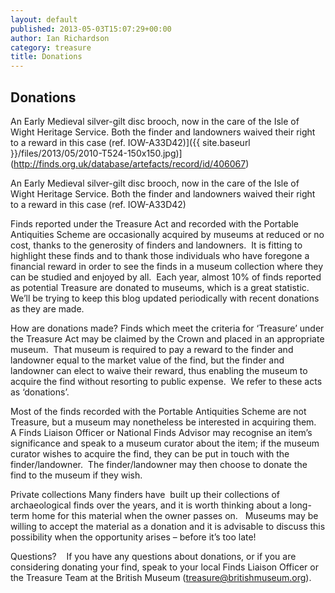 ```yaml
---
layout: default
published: 2013-05-03T15:07:29+00:00
author: Ian Richardson
category: treasure
title: Donations
---
```


Donations
---------

An Early Medieval silver-gilt disc brooch, now in the care of the Isle of Wight Heritage Service.  Both the finder and landowners waived their right to a reward in this case (ref. IOW-A33D42)]({{ site.baseurl }}/files/2013/05/2010-T524-150x150.jpg)](http://finds.org.uk/database/artefacts/record/id/406067)

An Early Medieval silver-gilt disc brooch, now in the care of the Isle of Wight Heritage Service. Both the finder and landowners waived their right to a reward in this case (ref. IOW-A33D42)

Finds reported under the Treasure Act and recorded with the Portable Antiquities Scheme are occasionally acquired by museums at reduced or no cost, thanks to the generosity of finders and landowners.  It is fitting to highlight these finds and to thank those individuals who have foregone a financial reward in order to see the finds in a museum collection where they can be studied and enjoyed by all.  Each year, almost 10% of finds reported as potential Treasure are donated to museums, which is a great statistic. We’ll be trying to keep this blog updated periodically with recent donations as they are made. 

How are donations made?
Finds which meet the criteria for ‘Treasure’ under the Treasure Act may be claimed by the Crown and placed in an appropriate museum.  That museum is required to pay a reward to the finder and landowner equal to the market value of the find, but the finder and landowner can elect to waive their reward, thus enabling the museum to acquire the find without resorting to public expense.  We refer to these acts as ‘donations’. 

Most of the finds recorded with the Portable Antiquities Scheme are not Treasure, but a museum may nonetheless be interested in acquiring them.  A Finds Liaison Officer or National Finds Advisor may recognise an item’s significance and speak to a museum curator about the item; if the museum curator wishes to acquire the find, they can be put in touch with the finder/landowner.  The finder/landowner may then choose to donate the find to the museum if they wish.

Private collections
Many finders have  built up their collections of archaeological finds over the years, and it is worth thinking about a long-term home for this material when the owner passes on.   Museums may be willing to accept the material as a donation and it is advisable to discuss this possibility when the opportunity arises – before it’s too late!   

Questions?   
If you have any questions about donations, or if you are considering donating your find, speak to your local Finds Liaison Officer or the Treasure Team at the British Museum ([treasure@britishmuseum.org](mailto:treasure@britishmuseum.org)).